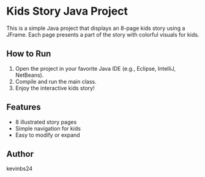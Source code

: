 # Kids Story Java Project

This is a simple Java project that displays an 8-page kids story using a JFrame. Each page presents a part of the story with colorful visuals for kids.

## How to Run

1. Open the project in your favorite Java IDE (e.g., Eclipse, IntelliJ, NetBeans).
2. Compile and run the main class.
3. Enjoy the interactive kids story!

## Features

- 8 illustrated story pages
- Simple navigation for kids
- Easy to modify or expand

## Author

kevinbs24
